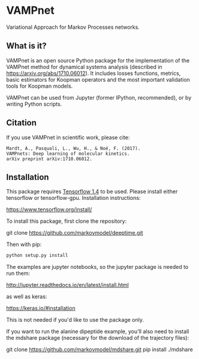 # VAMPnet
Variational Approach for Markov Processes networks.


## What is it?
VAMPnet is an open source Python package for the implementation of the VAMPnet method for dynamical systems analysis (described in https://arxiv.org/abs/1710.06012). It includes losses functions, metrics, basic estimators for Koopman operators and the most important validation tools for Koopman models.

VAMPnet can be used from Jupyter (former IPython, recommended), or by
writing Python scripts.


## Citation
If you use VAMPnet in scientific work, please cite:

    Mardt, A., Pasquali, L., Wu, H., & Noé, F. (2017).
    VAMPnets: Deep learning of molecular kinetics.
    arXiv preprint arXiv:1710.06012.


## Installation
This package requires [Tensorflow 1.4](https://www.tensorflow.org) to be used.
Please install either tensorflow or tensorflow-gpu. Installation instructions:

https://www.tensorflow.org/install/

To install this package, first clone the repository:

git clone https://github.com/markovmodel/deeptime.git

Then with pip:

```bash
python setup.py install
```

The examples are jupyter notebooks, so the jupyter package is needed to run them:

http://jupyter.readthedocs.io/en/latest/install.html

as well as keras:

https://keras.io/#installation

This is not needed if you'd like to use the package only.


If you want to run the alanine dipeptide example, you'll also need to install the mdshare package (necessary for the download of the trajectory files):

git clone https://github.com/markovmodel/mdshare.git
pip install ./mdshare

